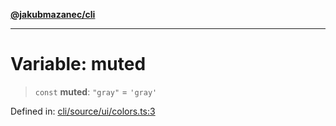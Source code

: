 [**@jakubmazanec/cli**](../../../../README.md)

---

# Variable: muted

> `const` **muted**: `"gray"` = `'gray'`

Defined in:
[cli/source/ui/colors.ts:3](https://github.com/jakubmazanec/tools/blob/acfa246dbb1035f65efb7fa114167a3cbefca108/packages/cli/source/ui/colors.ts#L3)
